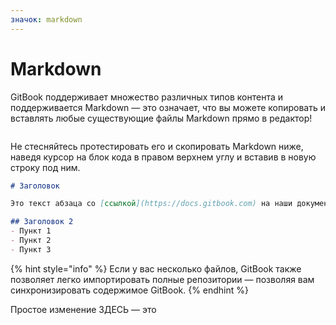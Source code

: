 ```yaml
---
значок: markdown
---
```


# Markdown

GitBook поддерживает множество различных типов контента и поддерживается Markdown — это означает, что вы можете копировать и вставлять любые существующие файлы Markdown прямо в редактор!

<figure><img src="https://gitbookio.github.io/onboarding-template-images/markdown-hero.png" alt=""><figcaption></figcaption></figure>

Не стесняйтесь протестировать его и скопировать Markdown ниже, наведя курсор на блок кода в правом верхнем углу и вставив в новую строку под ним.

```markdown
# Заголовок

Это текст абзаца со [ссылкой](https://docs.gitbook.com) на наши документы. 

## Заголовок 2
- Пункт 1
- Пункт 2
- Пункт 3
```

{% hint style="info" %}
Если у вас несколько файлов, GitBook также позволяет легко импортировать полные репозитории — позволяя вам синхронизировать содержимое GitBook.
{% endhint %}

Простое изменение ЗДЕСЬ — это
